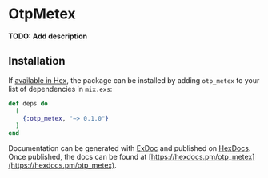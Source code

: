 # OtpMetex

**TODO: Add description**

## Installation

If [available in Hex](https://hex.pm/docs/publish), the package can be installed
by adding `otp_metex` to your list of dependencies in `mix.exs`:

```elixir
def deps do
  [
    {:otp_metex, "~> 0.1.0"}
  ]
end
```

Documentation can be generated with [ExDoc](https://github.com/elixir-lang/ex_doc)
and published on [HexDocs](https://hexdocs.pm). Once published, the docs can
be found at [https://hexdocs.pm/otp_metex](https://hexdocs.pm/otp_metex).

